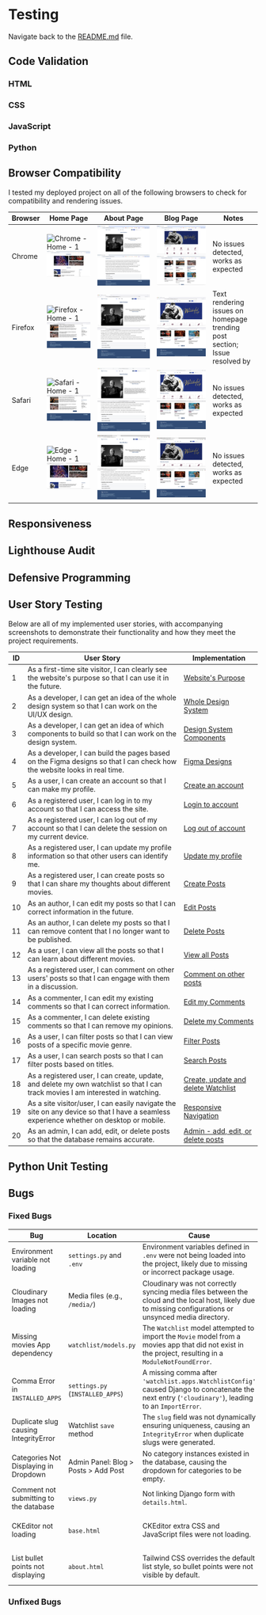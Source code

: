 # Testing

Navigate back to the [README.md](https://github.com/raycarter23/film-buzz/blob/main/README.md) file.

## Code Validation

### HTML

### CSS

### JavaScript

### Python

## Browser Compatibility

I tested my deployed project on all of the following browsers to check for compatibility and rendering issues.

| Browser   | Home Page                                                                                     | About Page                                                                                      | Blog Page                                                                                      | Notes |
|-----------|-----------------------------------------------------------------------------------------------|------------------------------------------------------------------------------------------------|------------------------------------------------------------------------------------------------|-------|
| Chrome    | ![Chrome - Home - 1](/documentation/testing/browser-compatibility/chrome/chrome-bt-home-1.png) ![Chrome - Home - 2](/documentation/testing/browser-compatibility/chrome/chrome-bt-home-2.png)                                                   | ![Chrome - About - 1](/documentation/testing/browser-compatibility/chrome/chrome-bt-about-1.png) ![Chrome - About - 2](/documentation/testing/browser-compatibility/chrome/chrome-bt-about-2.png)                                                  | ![Chrome - Blog - 1](/documentation/testing/browser-compatibility/chrome/chrome-bt-blog-1.png) ![Chrome - Blog - 2](/documentation/testing/browser-compatibility/chrome/chrome-bt-blog-2.png)                                                   |  No issues detected, works as expected     |
| Firefox   | ![Firefox - Home - 1](/documentation/testing/browser-compatibility/firefox/firefox-bt-home-1.png) ![Firefox - Home - 2](/documentation/testing/browser-compatibility/firefox/firefox-bt-home-2.png)                                                 | ![Firefox - About - 1](/documentation/testing/browser-compatibility/firefox/firefox-bt-about-1.png) ![Firefox - About - 2](/documentation/testing/browser-compatibility/firefox/firefox-bt-about-2.png)                                                | ![Firefox - Blog - 1](/documentation/testing/browser-compatibility/firefox/firefox-bt-blog-1.png) ![Firefox - Blog - 2](/documentation/testing/browser-compatibility/firefox/firefox-bt-blog-2.png)                                                 |  Text rendering issues on homepage trending post section; Issue resolved by      |
| Safari    | ![Safari - Home - 1](/documentation/testing/browser-compatibility/safari/safari-bt-home-1.png) ![Safari - Home - 2](/documentation/testing/browser-compatibility/safari/safari-bt-home-2.png)                                                   | ![Safari - About - 1](/documentation/testing/browser-compatibility/safari/safari-bt-about-1.png) ![Safari - About - 2](/documentation/testing/browser-compatibility/safari/safari-bt-about-2.png)                                                  | ![Safari - Blog - 1](/documentation/testing/browser-compatibility/safari/safari-bt-blog-1.png) ![Safari - Blog - 2](/documentation/testing/browser-compatibility/safari/safari-bt-blog-2.png)                                                   |   No issues detected, works as expected    |
| Edge      | ![Edge - Home - 1](/documentation/testing/browser-compatibility/edge/edge-bt-home-1.png) ![Edge - Home - 2](/documentation/testing/browser-compatibility/edge/edge-bt-home-2.png)                                                       | ![Edge - About - 1](/documentation/testing/browser-compatibility/edge/edge-bt-about-1.png) ![Edge - About - 2](/documentation/testing/browser-compatibility/edge/edge-bt-about-2.png)                                                      | ![Edge - Blog - 1](/documentation/testing/browser-compatibility/edge/edge-bt-blog-1.png) ![Edge - Blog - 2](/documentation/testing/browser-compatibility/edge/edge-bt-blog-2.png)                                                       |   No issues detected, works as expected    |


## Responsiveness

## Lighthouse Audit

## Defensive Programming

## User Story Testing

Below are all of my implemented user stories, with accompanying screenshots to demonstrate their functionality and how they meet the project requirements.

| ID  | User Story                                                                                  | Implementation |
|-----|---------------------------------------------------------------------------------------------|----------------|
| 1   | As a first-time site visitor, I can clearly see the website's purpose so that I can use it in the future. | [Website's Purpose]()           |
| 2   | As a developer, I can get an idea of the whole design system so that I can work on the UI/UX design.       | [Whole Design System]()           |
| 3   | As a developer, I can get an idea of which components to build so that I can work on the design system.    | [Design System Components]()           |
| 4   | As a developer, I can build the pages based on the Figma designs so that I can check how the website looks in real time. | [Figma Designs]()           |
| 5   | As a user, I can create an account so that I can make my profile.                                         | [Create an account]()           |
| 6   | As a registered user, I can log in to my account so that I can access the site.                           | [Login to account]()           |
| 7   | As a registered user, I can log out of my account so that I can delete the session on my current device.  | [Log out of account]()           |
| 8   | As a registered user, I can update my profile information so that other users can identify me.           | [Update my profile]()           |
| 9   | As a registered user, I can create posts so that I can share my thoughts about different movies.          | [Create Posts]()           |
| 10  | As an author, I can edit my posts so that I can correct information in the future.                        | [Edit Posts]()           |
| 11  | As an author, I can delete my posts so that I can remove content that I no longer want to be published.   | [Delete Posts]()           |
| 12  | As a user, I can view all the posts so that I can learn about different movies.                           | [View all Posts]()           |
| 13  | As a registered user, I can comment on other users' posts so that I can engage with them in a discussion. | [Comment on other posts]()           |
| 14  | As a commenter, I can edit my existing comments so that I can correct information.                        | [Edit my Comments]()           |
| 15  | As a commenter, I can delete existing comments so that I can remove my opinions.                         | [Delete my Comments]()           |
| 16  | As a user, I can filter posts so that I can view posts of a specific movie genre.                         | [Filter Posts]()           |
| 17  | As a user, I can search posts so that I can filter posts based on titles.                                 | [Search Posts]()           |
| 18  | As a registered user, I can create, update, and delete my own watchlist so that I can track movies I am interested in watching. | [Create, update and delete Watchlist]()           |
| 19  | As a site visitor/user, I can easily navigate the site on any device so that I have a seamless experience whether on desktop or mobile. | [Responsive Navigation]()           |
| 20  | As an admin, I can add, edit, or delete posts so that the database remains accurate.                      | [Admin - add, edit, or delete posts]()           |



## Python Unit Testing

## Bugs

### Fixed Bugs

| **Bug**                          | **Location**                          | **Cause**                                                                                                                                     | **Solution / Fix**                                                                                                                                                             |
|------------------------------------|---------------------------------------|-----------------------------------------------------------------------------------------------------------------------------------------------|--------------------------------------------------------------------------------------------------------------------------------------------------------------------------------|
| Environment variable not loading  | `settings.py` and `.env`             | Environment variables defined in `.env` were not being loaded into the project, likely due to missing or incorrect package usage.             | Fixed using `python-dotenv` package.                                                                                                                                          |
| Cloudinary Images not loading     | Media files (e.g., `/media/`)         | Cloudinary was not correctly syncing media files between the cloud and the local host, likely due to missing configurations or unsynced media directory. | Fixed by ensuring that the Cloudinary storage backend was properly configured in `settings.py` and syncing both media directories (local and cloud) to match.                 |
| Missing movies App dependency     | `watchlist/models.py`                 | The `Watchlist` model attempted to import the `Movie` model from a movies app that did not exist in the project, resulting in a `ModuleNotFoundError`. | Fixed by creating a `movies` app to define the `Movie` model.                                                                                                                |
| Comma Error in `INSTALLED_APPS`   | `settings.py` (`INSTALLED_APPS`)      | A missing comma after `'watchlist.apps.WatchlistConfig'` caused Django to concatenate the next entry (`'cloudinary'`), leading to an `ImportError`. | Fixed by adding a missing comma after `'watchlist.apps.WatchlistConfig'`.                                                                                                    |
| Duplicate slug causing IntegrityError | Watchlist `save` method             | The `slug` field was not dynamically ensuring uniqueness, causing an `IntegrityError` when duplicate slugs were generated.                   | Updated the `save` method to dynamically generate unique slugs by appending a counter to the base slug if a conflict is detected.                                             |
| Categories Not Displaying in Dropdown | Admin Panel: Blog > Posts > Add Post | No category instances existed in the database, causing the dropdown for categories to be empty.                                              | Manually added the predefined categories using the Categories section in the admin panel.                                                                                     |
| Comment not submitting to the database | `views.py`                         | Not linking Django form with `details.html`.                                                                                                 | Fixed by using `form.as_p` in `details.html` instead of `textarea`.                                                                                                          |
| CKEditor not loading              | `base.html`                           | CKEditor extra CSS and JavaScript files were not loading.                                                                                     | Used Jinja block templates to define `extra_css` and `extra_js`. Found the solution through [Reddit r/django](https://www.reddit.com/r/django/comments/6z38c1/help_with_adding_javascript_to_django_templates/).                                                                 |
| List bullet points not displaying | `about.html`                          | Tailwind CSS overrides the default list style, so bullet points were not visible by default.                                                  | Added the `list-disc` class to the `<ul>` element to explicitly set the bullet points. Reference: [Tailwind CSS Docs - List Style Type](https://tailwindcss.com/docs/list-style-type). |


### Unfixed Bugs




